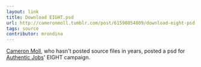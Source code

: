 ```yaml
---
layout: link
title: Download EIGHT.psd
url: http://cameronmoll.tumblr.com/post/61590854809/download-eight-psd
tags: source
contributor: mrondina
---
```

[Cameron Moll](https://twitter.com/cameronmoll), who hasn't posted source files in years, posted a psd for [Authentic Jobs](http://www.authenticjobs.com/)' EIGHT campaign.